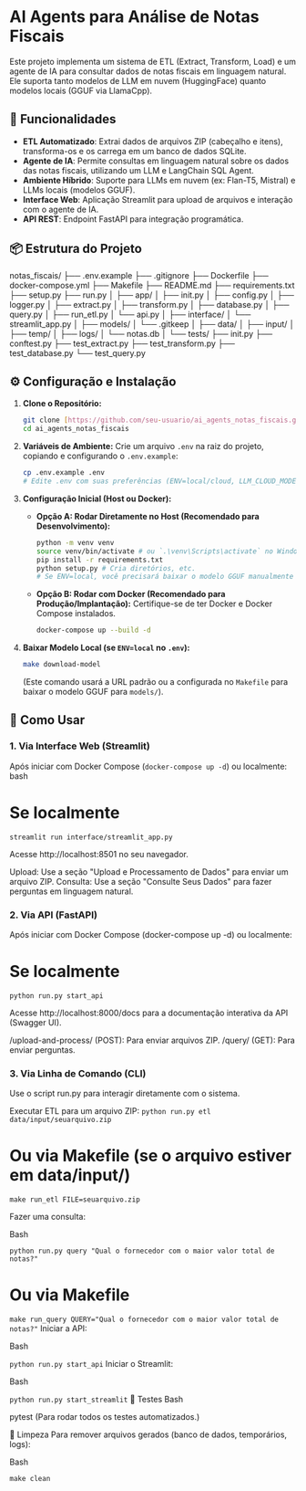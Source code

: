 # AI Agents para Análise de Notas Fiscais

Este projeto implementa um sistema de ETL (Extract, Transform, Load) e um agente de IA para consultar dados de notas fiscais em linguagem natural. Ele suporta tanto modelos de LLM em nuvem (HuggingFace) quanto modelos locais (GGUF via LlamaCpp).

## 🚀 Funcionalidades

* **ETL Automatizado**: Extrai dados de arquivos ZIP (cabeçalho e itens), transforma-os e os carrega em um banco de dados SQLite.
* **Agente de IA**: Permite consultas em linguagem natural sobre os dados das notas fiscais, utilizando um LLM e LangChain SQL Agent.
* **Ambiente Híbrido**: Suporte para LLMs em nuvem (ex: Flan-T5, Mistral) e LLMs locais (modelos GGUF).
* **Interface Web**: Aplicação Streamlit para upload de arquivos e interação com o agente de IA.
* **API REST**: Endpoint FastAPI para integração programática.

## 📦 Estrutura do Projeto

notas_fiscais/
├── .env.example
├── .gitignore
├── Dockerfile
├── docker-compose.yml
├── Makefile
├── README.md
├── requirements.txt
├── setup.py
├── run.py
│
├── app/
│   ├── init.py
│   ├── config.py
│   ├── logger.py
│   ├── extract.py
│   ├── transform.py
│   ├── database.py
│   ├── query.py
│   ├── run_etl.py
│   └── api.py
│
├── interface/
│   └── streamlit_app.py
│
├── models/
│   └── .gitkeep
│
├── data/
│   ├── input/
│   ├── temp/
│   ├── logs/
│   └── notas.db
│
└── tests/
├── init.py
├── conftest.py
├── test_extract.py
├── test_transform.py
├── test_database.py
└── test_query.py

## ⚙️ Configuração e Instalação

1.  **Clone o Repositório:**
    ```bash
    git clone [https://github.com/seu-usuario/ai_agents_notas_fiscais.git](https://github.com/seu-usuario/ai_agents_notas_fiscais.git)
    cd ai_agents_notas_fiscais
    ```

2.  **Variáveis de Ambiente:**
    Crie um arquivo `.env` na raiz do projeto, copiando e configurando o `.env.example`:
    ```bash
    cp .env.example .env
    # Edite .env com suas preferências (ENV=local/cloud, LLM_CLOUD_MODEL_NAME, LLM_LOCAL_MODEL_PATH, etc.)
    ```

3.  **Configuração Inicial (Host ou Docker):**

    * **Opção A: Rodar Diretamente no Host (Recomendado para Desenvolvimento):**
        ```bash
        python -m venv venv
        source venv/bin/activate # ou `.\venv\Scripts\activate` no Windows
        pip install -r requirements.txt
        python setup.py # Cria diretórios, etc.
        # Se ENV=local, você precisará baixar o modelo GGUF manualmente ou usar `make download-model`
        ```

    * **Opção B: Rodar com Docker (Recomendado para Produção/Implantação):**
        Certifique-se de ter Docker e Docker Compose instalados.
        ```bash
        docker-compose up --build -d
        ```

4.  **Baixar Modelo Local (se `ENV=local` no `.env`):**
    ```bash
    make download-model
    ```
    (Este comando usará a URL padrão ou a configurada no `Makefile` para baixar o modelo GGUF para `models/`).

## 🚀 Como Usar

### 1. Via Interface Web (Streamlit)

Após iniciar com Docker Compose (`docker-compose up -d`) ou localmente:
bash
# Se localmente
`streamlit run interface/streamlit_app.py`

Acesse http://localhost:8501 no seu navegador.

Upload: Use a seção "Upload e Processamento de Dados" para enviar um arquivo ZIP.
Consulta: Use a seção "Consulte Seus Dados" para fazer perguntas em linguagem natural.

### 2. Via API (FastAPI)
Após iniciar com Docker Compose (docker-compose up -d) ou localmente:

# Se localmente
`python run.py start_api`

Acesse http://localhost:8000/docs para a documentação interativa da API (Swagger UI).

/upload-and-process/ (POST): Para enviar arquivos ZIP.
/query/ (GET): Para enviar perguntas.


### 3. Via Linha de Comando (CLI)
Use o script run.py para interagir diretamente com o sistema.

Executar ETL para um arquivo ZIP:
`python run.py etl data/input/seuarquivo.zip`
# Ou via Makefile (se o arquivo estiver em data/input/)
`make run_etl FILE=seuarquivo.zip`

Fazer uma consulta:

Bash

`python run.py query "Qual o fornecedor com o maior valor total de notas?"`
# Ou via Makefile
`make run_query QUERY="Qual o fornecedor com o maior valor total de notas?"`
Iniciar a API:

Bash

`python run.py start_api`
Iniciar o Streamlit:

Bash

`python run.py start_streamlit`
🧪 Testes
Bash

pytest
(Para rodar todos os testes automatizados.)

🧹 Limpeza
Para remover arquivos gerados (banco de dados, temporários, logs):

Bash

`make clean`